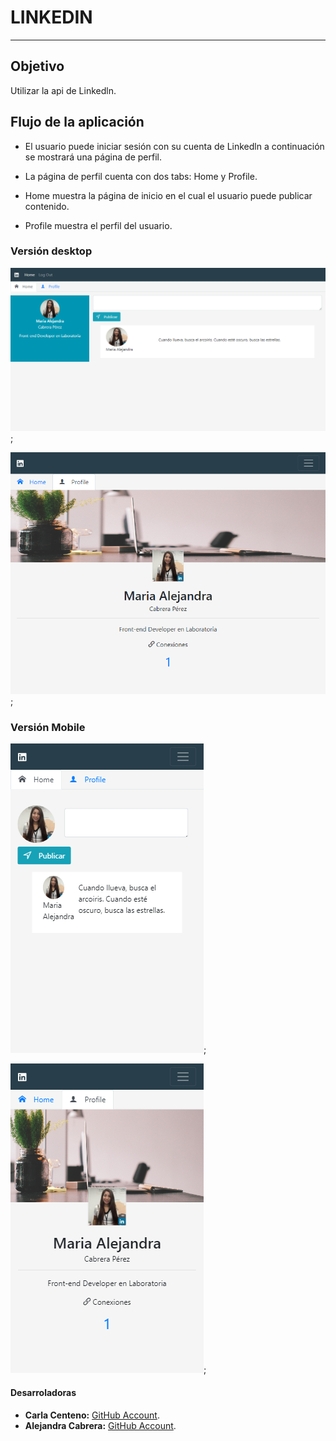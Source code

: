# LINKEDIN
---
## Objetivo

Utilizar la api de Linkedln.

## Flujo de la aplicación

* El usuario puede iniciar sesión con su cuenta de Linkedln a continuación se mostrará una página de perfil.

* La página de perfil cuenta con dos tabs: Home y Profile.

* Home muestra la página de inicio en el cual el usuario puede publicar contenido.  

* Profile muestra el perfil del usuario.

### Versión desktop

![desktop](public/assets/docs/desktop.png);  

![desktop2](public/assets/docs/desktop2.png);


### Versión Mobile

![desktop](public/assets/docs/mobile.png);

![desktop](public/assets/docs/mobile2.png);


#### Desarroladoras

* **Carla Centeno:** [GitHub Account](https://github.com/carlacentenor).
* **Alejandra Cabrera:** [GitHub Account](https://github.com/AlejandraCP).  
